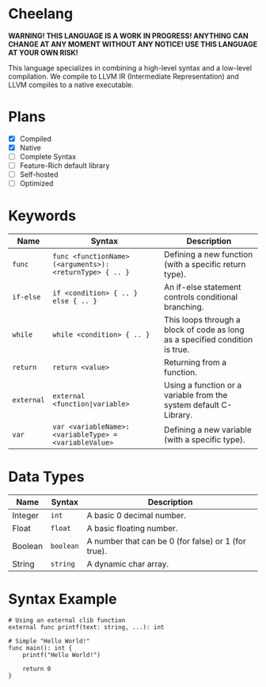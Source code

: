 # Cheelang

**WARNING! THIS LANGUAGE IS A WORK IN PROGRESS! ANYTHING CAN CHANGE AT ANY MOMENT WITHOUT ANY NOTICE! USE THIS LANGUAGE AT YOUR OWN RISK!**

This language specializes in combining a high-level syntax and a low-level compilation. We compile to LLVM IR (Intermediate Representation) and LLVM compiles to a native executable.

# Plans

-   [x] Compiled
-   [x] Native
-   [ ] Complete Syntax
-   [ ] Feature-Rich default library
-   [ ] Self-hosted
-   [ ] Optimized

# Keywords

| Name       | Syntax                                                  | Description                                                                  |
| ---------- | ------------------------------------------------------- | ---------------------------------------------------------------------------- |
| `func`     | `func <functionName>(<arguments>): <returnType> { .. }` | Defining a new function (with a specific return type).                       |
| `if-else`  | `if <condition> { .. } else { .. }`                     | An if-else statement controls conditional branching.                         |
| `while`    | `while <condition> { .. }`                              | This loops through a block of code as long as a specified condition is true. |
| `return`   | `return <value>`                                        | Returning from a function.                                                   |
| `external` | `external <function\|variable>`                         | Using a function or a variable from the system default C-Library.            |
| `var`      | `var <variableName>: <variableType> = <variableValue>`  | Defining a new variable (with a specific type).                              |

# Data Types

| Name    | Syntax    | Description                                         |
| ------- | --------- | --------------------------------------------------- |
| Integer | `int`     | A basic 0 decimal number.                           |
| Float   | `float`   | A basic floating number.                            |
| Boolean | `boolean` | A number that can be 0 (for false) or 1 (for true). |
| String  | `string`  | A dynamic char array.                               |

# Syntax Example

```
# Using an external clib function
external func printf(text: string, ...): int

# Simple "Hello World!"
func main(): int {
    printf("Hello World!")

    return 0
}
```
